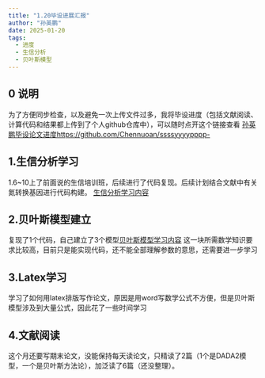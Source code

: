 ```yaml
---
title: "1.20毕设进展汇报"
author: "孙英鹏"
date: 2025-01-20
tags:
  - 进度
  - 生信分析
  - 贝叶斯模型
---
```


## 0 说明 
为了方便同步检查，以及避免一次上传文件过多，我将毕设进度（包括文献阅读、计算代码和结果都上传到了个人github仓库中），可以随时点开这个链接查看
[孙英鹏毕设论文进度](https://github.com/Chennuoan/ssssyyyypppp-)https://github.com/Chennuoan/ssssyyyypppp-

## 1.生信分析学习
1.6~10上了前面说的生信培训班，后续进行了代码复现。后续计划结合文献中有关氮转换基因进行代码构建。
[生信分析学习内容](https://github.com/Chennuoan/ssssyyyypppp-/tree/main/%E7%94%9F%E4%BF%A1%E5%88%86%E6%9E%90)
## 2.贝叶斯模型建立
复现了1个代码，自己建立了3个模型[贝叶斯模型学习内容](https://github.com/Chennuoan/ssssyyyypppp-/tree/main/%E8%B4%9D%E5%8F%B6%E6%96%AF%E6%A8%A1%E5%9E%8B)
这一块所需数学知识要求比较高，目前只是能实现代码，还不能全部理解参数的意思，还需要进一步学习
## 3.Latex学习
学习了如何用latex排版写作论文，原因是用word写数学公式不方便，但是贝叶斯模型涉及到大量公式，因此花了一些时间学习
## 4.文献阅读
这个月还要写期末论文，没能保持每天读论文，只精读了2篇（1个是DADA2模型，一个是贝叶斯方法论），加泛读了6篇（还没整理）。


